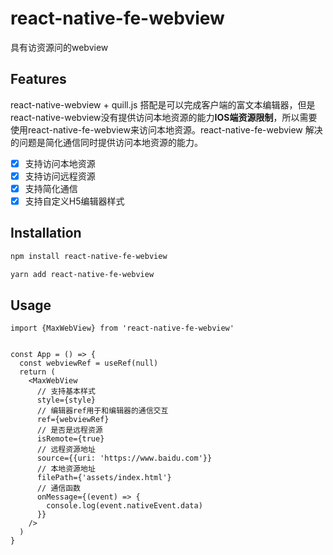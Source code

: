 # react-native-fe-webview

具有访资源问的webview

## Features

react-native-webview + quill.js 搭配是可以完成客户端的富文本编辑器，但是react-native-webview没有提供访问本地资源的能力**IOS端资源限制**，所以需要使用react-native-fe-webview来访问本地资源。react-native-fe-webview 解决的问题是简化通信同时提供访问本地资源的能力。

- [x] 支持访问本地资源
- [x] 支持访问远程资源
- [x] 支持简化通信
- [x] 支持自定义H5编辑器样式

## Installation

```sh
npm install react-native-fe-webview

yarn add react-native-fe-webview
```

## Usage


```tsx
import {MaxWebView} from 'react-native-fe-webview'


const App = () => {
  const webviewRef = useRef(null)
  return (
    <MaxWebView
      // 支持基本样式  
      style={style}
      // 编辑器ref用于和编辑器的通信交互  
      ref={webviewRef}  
      // 是否是远程资源
      isRemote={true}
      // 远程资源地址
      source={{uri: 'https://www.baidu.com'}}
      // 本地资源地址
      filePath={'assets/index.html'}
      // 通信函数
      onMessage={(event) => {
        console.log(event.nativeEvent.data)
      }}
    />
  )
}

```